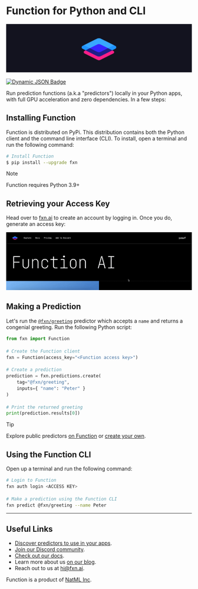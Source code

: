 # Function for Python and CLI

![function logo](https://raw.githubusercontent.com/fxnai/.github/main/logo_wide.png)

[![Dynamic JSON Badge](https://img.shields.io/badge/dynamic/json?url=https%3A%2F%2Fdiscord.com%2Fapi%2Finvites%2Fy5vwgXkz2f%3Fwith_counts%3Dtrue&query=%24.approximate_member_count&logo=discord&logoColor=white&label=Function%20community)](https://fxn.ai/community)

Run prediction functions (a.k.a "predictors") locally in your Python apps, with full GPU acceleration and zero dependencies. In a few steps:

## Installing Function
Function is distributed on PyPi. This distribution contains both the Python client and the command line interface (CLI). To install, open a terminal and run the following command:
```sh
# Install Function
$ pip install --upgrade fxn
```

> [!NOTE]
> Function requires Python 3.9+

## Retrieving your Access Key
Head over to [fxn.ai](https://fxn.ai) to create an account by logging in. Once you do, generate an access key:

![generate access key](https://raw.githubusercontent.com/fxnai/.github/main/access_key.gif)

## Making a Prediction
Let's run the [`@fxn/greeting`](https://fxn.ai/@fxn/greeting) predictor which accepts a `name` and returns a congenial greeting. Run the following Python script:
```py
from fxn import Function

# Create the Function client
fxn = Function(access_key="<Function access key>")

# Create a prediction
prediction = fxn.predictions.create(
    tag="@fxn/greeting",
    inputs={ "name": "Peter" }
)

# Print the returned greeting
print(prediction.results[0])
```

> [!TIP]
> Explore public predictors [on Function](https://fxn.ai/explore) or [create your own](https://fxn.ai/waitlist).

## Using the Function CLI
Open up a terminal and run the following command:

```sh
# Login to Function
fxn auth login <ACCESS KEY>

# Make a prediction using the Function CLI
fxn predict @fxn/greeting --name Peter
```

___

## Useful Links
- [Discover predictors to use in your apps](https://fxn.ai/explore).
- [Join our Discord community](https://fxn.ai/community).
- [Check out our docs](https://docs.fxn.ai).
- Learn more about us [on our blog](https://blog.fxn.ai).
- Reach out to us at [hi@fxn.ai](mailto:hi@fxn.ai).

Function is a product of [NatML Inc](https://github.com/natmlx).
